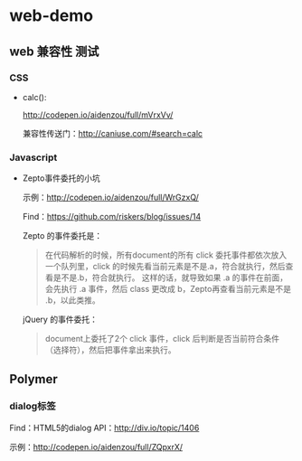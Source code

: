# web-demo

## web 兼容性 测试

### CSS

- calc():

  http://codepen.io/aidenzou/full/mVrxVv/
  
  兼容性传送门：http://caniuse.com/#search=calc

### Javascript

- Zepto事件委托的小坑

  示例：http://codepen.io/aidenzou/full/WrGzxQ/
  
  Find：https://github.com/riskers/blog/issues/14
  
  Zepto 的事件委托是：
  
  > 在代码解析的时候，所有document的所有 click 委托事件都依次放入一个队列里，click 的时候先看当前元素是不是.a，符合就执行，然后查看是不是.b，符合就执行。
  这样的话，就导致如果 .a 的事件在前面，会先执行 .a 事件，然后 class 更改成 b，Zepto再查看当前元素是不是 .b，以此类推。
  
  jQuery 的事件委托：
  
  > document上委托了2个 click 事件，click 后判断是否当前符合条件（选择符），然后把事件拿出来执行。


## Polymer

### dialog标签

Find：HTML5的dialog API：http://div.io/topic/1406

示例：http://codepen.io/aidenzou/full/ZQpxrX/


